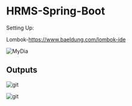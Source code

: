 # HRMS-Spring-Boot

Setting Up: 

Lombok-https://www.baeldung.com/lombok-ide

![MyDia](https://user-images.githubusercontent.com/50531805/117657801-acfcd080-b1a2-11eb-9e94-55463fc8db86.png)

## Outputs 
![git](https://user-images.githubusercontent.com/50531805/117724572-9f6c3880-b1ec-11eb-9faa-5d30487c1490.png)

![git](https://user-images.githubusercontent.com/50531805/117730961-f296b900-b1f5-11eb-8a94-ff6312c23d80.png)
